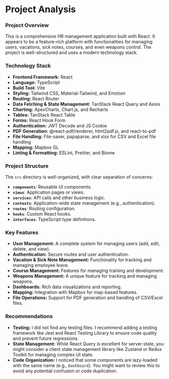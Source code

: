 # Project Analysis

### Project Overview

This is a comprehensive HR management application built with React. It appears to be a feature-rich platform with functionalities for managing users, vacations, sick notes, courses, and even weapons control. The project is well-structured and uses a modern technology stack.

### Technology Stack

*   **Frontend Framework:** React
*   **Language:** TypeScript
*   **Build Tool:** Vite
*   **Styling:** Tailwind CSS, Material-Tailwind, and Emotion
*   **Routing:** React Router
*   **Data Fetching & State Management:** TanStack React Query and Axios
*   **Charting:** ApexCharts, Chart.js, and Recharts
*   **Tables:** TanStack React Table
*   **Forms:** React Hook Form
*   **Authentication:** JWT Decode and JS Cookie
*   **PDF Generation:** @react-pdf/renderer, html2pdf.js, and react-to-pdf
*   **File Handling:** File-saver, papaparse, and xlsx for CSV and Excel file handling
*   **Mapping:** Mapbox GL
*   **Linting & Formatting:** ESLint, Prettier, and Biome

### Project Structure

The `src` directory is well-organized, with clear separation of concerns:

*   **`components`**: Reusable UI components.
*   **`views`**: Application pages or views.
*   **`services`**: API calls and other business logic.
*   **`contexts`**: Application-wide state management (e.g., authentication).
*   **`routes`**: Routing configuration.
*   **`hooks`**: Custom React hooks.
*   **`interfaces`**: TypeScript type definitions.

### Key Features

*   **User Management:** A complete system for managing users (add, edit, delete, and view).
*   **Authentication:** Secure routes and user authentication.
*   **Vacation & Sick Note Management:** Functionality for tracking and managing employee leave.
*   **Course Management:** Features for managing training and development.
*   **Weapons Management:** A unique feature for tracking and managing weapons.
*   **Dashboards:** Rich data visualizations and reporting.
*   **Mapping:** Integration with Mapbox for map-based features.
*   **File Operations:** Support for PDF generation and handling of CSV/Excel files.

### Recommendations

*   **Testing:** I did not find any testing files. I recommend adding a testing framework like Jest and React Testing Library to ensure code quality and prevent future regressions.
*   **State Management:** While React Query is excellent for server state, you might consider a client state management library like Zustand or Redux Toolkit for managing complex UI state.
*   **Code Organization:** I noticed that some components are lazy-loaded with the same name (e.g., `Dashboard`). You might want to review this to avoid any potential confusion or code duplication.
